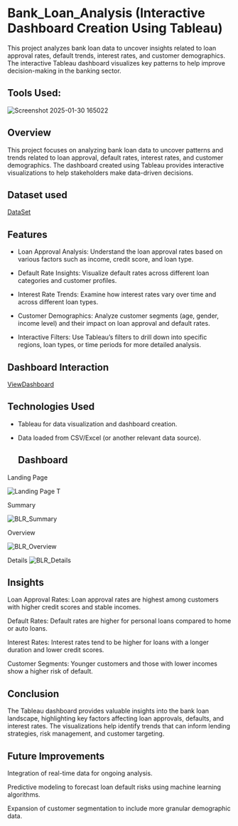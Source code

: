 # Bank_Loan_Analysis (Interactive Dashboard Creation Using Tableau)


This project analyzes bank loan data to uncover insights related to loan approval rates, default trends, interest rates, and customer demographics. The interactive Tableau dashboard visualizes key patterns to help improve decision-making in the banking sector.



## Tools Used:

![Screenshot 2025-01-30 165022](https://github.com/user-attachments/assets/8a6708fa-fa25-4247-b4be-38489f4c0669)





## Overview

This project focuses on analyzing bank loan data to uncover patterns and trends related to loan approval, default rates, interest rates, and customer demographics. The dashboard created using Tableau provides interactive visualizations to help stakeholders make data-driven decisions.



## Dataset used


<a href = "https://github.com/snehap2000/Bank_Loan_Analysis-Tableau/blob/main/financial_loan.csv">DataSet</a>



## Features

- Loan Approval Analysis: Understand the loan approval rates based on various factors such as income, credit score, and loan type.

- Default Rate Insights: Visualize default rates across different loan categories and customer profiles.

- Interest Rate Trends: Examine how interest rates vary over time and across different loan types.

- Customer Demographics: Analyze customer segments (age, gender, income level) and their impact on loan approval and default rates.

- Interactive Filters: Use Tableau’s filters to drill down into specific regions, loan types, or time periods for more detailed analysis.



## Dashboard Interaction

  <a href = "https://github.com/snehap2000/Bank_Loan_Analysis-Tableau/blob/main/BANK%20LOAN%20REPORT.twb">ViewDashboard</a>


## Technologies Used

- Tableau for data visualization and dashboard creation.

- Data loaded from CSV/Excel (or another relevant data source).



  ## Dashboard

Landing Page

  ![Landing Page T](https://github.com/user-attachments/assets/e21e303e-95e2-45da-9fc7-9626695df51b)














Summary

  ![BLR_Summary](https://github.com/user-attachments/assets/17f6b041-96cd-47d9-8bbd-d0c898b7ea92)













Overview

  ![BLR_Overview](https://github.com/user-attachments/assets/6bf10c2e-7f5e-41a7-8910-f2611f03f84e)














Details
![BLR_Details](https://github.com/user-attachments/assets/e6d2df75-0cd8-404c-af74-a59d4f5402ca)















## Insights
Loan Approval Rates: Loan approval rates are highest among customers with higher credit scores and stable incomes.

Default Rates: Default rates are higher for personal loans compared to home or auto loans.

Interest Rates: Interest rates tend to be higher for loans with a longer duration and lower credit scores.

Customer Segments: Younger customers and those with lower incomes show a higher risk of default.




## Conclusion

The Tableau dashboard provides valuable insights into the bank loan landscape, highlighting key factors affecting loan approvals, defaults, and interest rates. The visualizations help identify trends that can inform lending strategies, risk management, and customer targeting.



## Future Improvements
Integration of real-time data for ongoing analysis.

Predictive modeling to forecast loan default risks using machine learning algorithms.

Expansion of customer segmentation to include more granular demographic data.




















